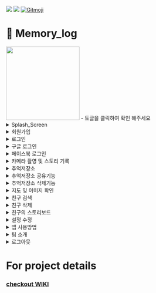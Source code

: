 ![](https://img.shields.io/badge/Memory.log-Mobile-black)
![](https://img.shields.io/badge/project-Memory.log-blue)
<a href="https://gitmoji.carloscuesta.me">
  <img src="https://img.shields.io/badge/gitmoji-%20😜%20😍-FFDD67.svg?style=flat-square" alt="Gitmoji">
</a>

# 📸 Memory_log
<img src=https://user-images.githubusercontent.com/48914716/89749904-b0283a80-db04-11ea-9a9f-827a9cecea8c.png width=200 height=200 />
- 토글을 클릭하여 확인 해주세요
</br>
<details>
  <summary>Splash_Screen</summary>
  <img src="https://user-images.githubusercontent.com/46562138/89759663-9fd48780-db25-11ea-9f7f-8977f8988669.gif" />
</details>
<details>
  <summary>회원가입</summary>
  <img src="https://user-images.githubusercontent.com/46562138/89759901-212c1a00-db26-11ea-851a-b7b241db3e15.gif" />
</details>
<details>
  <summary>로그인</summary>
  <img src="https://user-images.githubusercontent.com/46562138/89760071-8a139200-db26-11ea-8563-347f236199d7.gif" />
</details>
<details>
  <summary>구글 로그인</summary>
  <img src="https://user-images.githubusercontent.com/46562138/89760154-b7604000-db26-11ea-85ea-cf0ba5db6b6d.gif" />
</details>
<details>
  <summary>페이스북 로그인</summary>
  <img src="https://user-images.githubusercontent.com/46562138/89760237-e8407500-db26-11ea-86de-961bd5e46307.gif" />
</details>
<details>
  <summary>카메라 촬영 및 스토리 기록</summary>
  <img src="https://user-images.githubusercontent.com/46562138/89760445-5b49eb80-db27-11ea-93ab-2a86912ee464.gif" />
</details>
<details>
  <summary>추억저장소</summary>
  <img src="https://user-images.githubusercontent.com/46562138/89760445-5b49eb80-db27-11ea-93ab-2a86912ee464.gif" />
</details>
<details>
  <summary>추억저장소 공유기능</summary>
  <img src="https://user-images.githubusercontent.com/46562138/89760933-50dc2180-db28-11ea-903c-40808327e170.gif" />
</details><details>
  <summary>추억저장소 삭제기능</summary>
  <img src="https://user-images.githubusercontent.com/46562138/89761969-7833ee00-db2a-11ea-909c-81b96b192d12.gif" />
</details>
</details><details>
  <summary>지도 및 이미지 확인</summary>
  <img src="https://user-images.githubusercontent.com/46562138/89761718-ffcd2d00-db29-11ea-97f3-ae9379482e15.gif" />
</details>
</details><details>
  <summary>친구 검색</summary>
  <img src="https://user-images.githubusercontent.com/46562138/89762193-e7114700-db2a-11ea-8037-987ad7ce1e05.gif" />
</details>
</details><details>
  <summary>친구 삭제</summary>
  <img src="https://user-images.githubusercontent.com/46562138/89762258-0c05ba00-db2b-11ea-8b54-d6a8d0f5b44a.gif" />
</details>
</details><details>
  <summary>친구의 스토리보드</summary>
  <img src="https://user-images.githubusercontent.com/46562138/89762354-36577780-db2b-11ea-9fdc-7d06a6f0fad4.gif" />
</details>
</details><details>
  <summary>설정 수정</summary>
  <img src="https://user-images.githubusercontent.com/46562138/89762444-6bfc6080-db2b-11ea-97be-eb0dd66a1f51.gif" />
</details>
</details><details>
  <summary>앱 사용방법</summary>
  <img src="https://user-images.githubusercontent.com/46562138/89762571-a82fc100-db2b-11ea-83d7-96c99c25d7d9.gif" />
</details>
</details><details>
  <summary>팀 소개</summary>
  <img src="https://user-images.githubusercontent.com/46562138/89762630-c39acc00-db2b-11ea-9027-c9b669fe37c9.gif" />
</details>
</details><details>
  <summary>로그아웃</summary>
  <img src="https://user-images.githubusercontent.com/46562138/89762690-e2995e00-db2b-11ea-8d99-2a5a6da4c50e.gif" />
</details>

# For project details

### [checkout WIKI](https://github.com/codestates/Memory_log-client/wiki)
